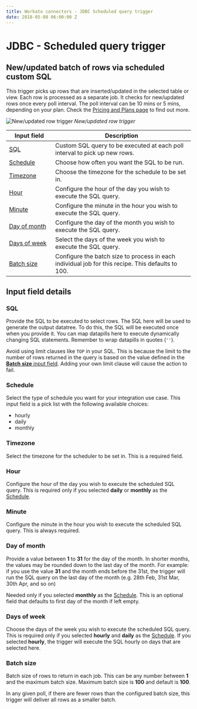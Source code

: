 ```yaml
---
title: Workato connectors - JDBC Scheduled query trigger
date: 2018-05-08 06:00:00 Z
---
```


# JDBC - Scheduled query trigger

## New/updated batch of rows via scheduled custom SQL
This trigger picks up rows that are inserted/updated in the selected table or view. Each row is processed as a separate job. It checks for new/updated rows once every poll interval. The poll interval can be 10 mins or 5 mins, depending on your plan. Check the [Pricing and Plans page](https://www.workato.com/pricing?audience=general) to find out more.

![New/updated row trigger](~@img/jdbc/scheduled-query-trigger.png)
*New/updated row trigger*

<table class="unchanged rich-diff-level-one">
  <thead>
    <tr>
        <th width='25%'>Input field</th>
        <th>Description</th>
    </tr>
  </thead>
  <tbody>
    <tr>
      <td><a href="#sql">SQL</a></td>
      <td>Custom SQL query to be executed at each poll interval to pick up new rows.</td>
    </tr>
    <tr>
      <td><a href="#schedule">Schedule</a></td>
      <td>Choose how often you want the SQL to be run.</td>
    </tr>
    <tr>
      <td><a href="#timezone">Timezone</a></td>
      <td>Choose the timezone for the schedule to be set in.</td>
    </tr>
    </tr>
    <tr>
      <td><a href="#hour">Hour</a></td>
      <td>Configure the hour of the day you wish to execute the SQL query.</td>
    </tr>
    </tr>
    <tr>
      <td><a href="#minute">Minute</a></td>
      <td>Configure the minute in the hour you wish to execute the SQL query.</td>
    </tr>
    </tr>
    <tr>
      <td><a href="#day-of-month">Day of month</a></td>
      <td>Configure the day of the month you wish to execute the SQL query.</td>
    </tr>
    <tr>
      <td><a href="#days-of-week">Days of week</a></td>
      <td>Select the days of the week you wish to execute the SQL query.</td>
    </tr>
    <tr>
      <td><a href="#batch-size">Batch size</a></td>
      <td>
        Configure the batch size to process in each individual job for this recipe. This defaults to 100.
      </td>
    </tr>
  </tbody>
</table>

## Input field details

### SQL
Provide the SQL to be executed to select rows. The SQL here will be used to generate the output datatree. To do this, the SQL will be executed once when you provide it. You can map datapills here to execute dynamically changing SQL statements. Remember to wrap datapills in quotes (`''`).

Avoid using limit clauses like `TOP` in your SQL. This is because the limit to the number of rows returned in the query is based on the value defined in the [**Batch size** input field](#batch-size). Adding your own limit clause will cause the action to fail.

### Schedule
Select the type of schedule you want for your integration use case. This input field is a pick list with the following available choices:
- hourly
- daily
- monthly

### Timezone
Select the timezone for the scheduler to be set in. This is a required field.

### Hour
Configure the hour of the day you wish to execute the scheduled SQL query. This is required only if you selected **daily** or **monthly** as the [Schedule](#schedule).

### Minute
Configure the minute in the hour you wish to execute the scheduled SQL query. This is always required.

### Day of month
Provide a value between **1** to **31** for the day of the month. In shorter months, the values may be rounded down to the last day of the month. For example: if you use the value **31** and the month ends before the 31st, the trigger will run the SQL query on the last day of the month (e.g. 28th Feb, 31st Mar, 30th Apr, and so on)

Needed only if you selected **monthly** as the [Schedule](#schedule). This is an optional field that defaults to first day of the month if left empty.

### Days of week
Choose the days of the week you wish to execute the scheduled SQL query. This is required only if you selected **hourly** and **daily** as the [Schedule](#schedule). If you selected **hourly**, the trigger will execute the SQL hourly on days that are selected here.

### Batch size
Batch size of rows to return in each job. This can be any number between **1** and the maximum batch size. Maximum batch size is **100** and default is **100**.

In any given poll, if there are fewer rows than the configured batch size, this trigger will deliver all rows as a smaller batch.
